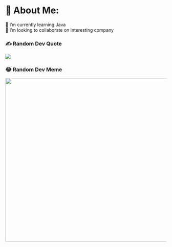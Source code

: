 # 💫 About Me:
🌱 I’m currently learning Java<br>👯 I’m looking to collaborate on interesting company<br>

### ✍️ Random Dev Quote
![](https://quotes-github-readme.vercel.app/api?type=horizontal&theme=radical)

### 😂 Random Dev Meme
<img src="https://random-memer.herokuapp.com/" width="512px"/>


